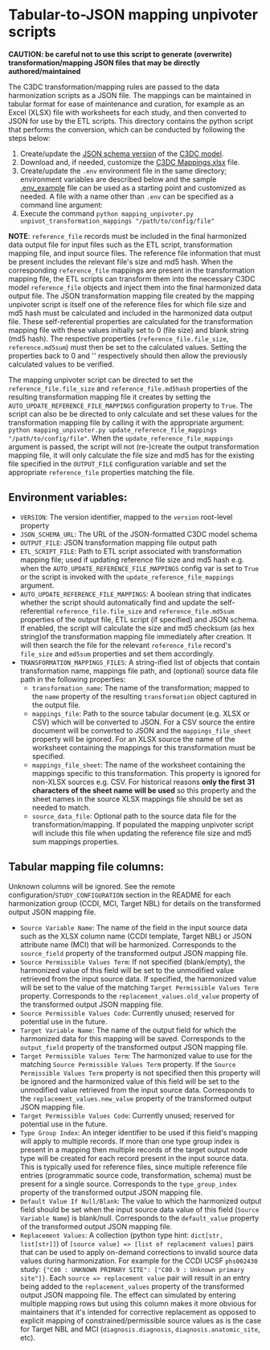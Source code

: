 # Tabular-to-JSON mapping unpivoter scripts

__CAUTION: be careful not to use this script to generate (overwrite) transformation/mapping JSON files that may be
directly authored/maintained__

The C3DC transformation/mapping rules are passed to the data harmonization scripts as a JSON file. The mappings
can be maintained in tabular format for ease of maintenance and curation, for example as an Excel (XLSX) file with
worksheets for each study, and then converted to JSON for use by the ETL scripts. This directory contains the python
script that performs the conversion, which can be conducted by following the steps below:
1. Create/update the [JSON schema version](https://github.com/chicagopcdc/c3dc_etl/blob/main/schema/README.md) of the
[C3DC model](https://github.com/CBIIT/c3dc-model/tree/main/model-desc).
1. Download and, if needed, customize the [C3DC Mappings.xlsx](https://github.com/chicagopcdc/c3dc_etl/blob/main/mapping_unpivoter/C3DC%20Mappings.xlsx)
   file.
1. Create/update the `.env` environment file in the same directory; environment variables are described below and
   the sample [.env_example](https://github.com/chicagopcdc/c3dc_etl/blob/main/mapping_unpivoter/.env_example)
   file can be used as a starting point and customized as needed. A file with a name other than `.env` can be
   specified as a command line argument:
1. Execute the command `python mapping_unpivoter.py unpivot_transformation_mappings "/path/to/config/file"`

__NOTE__: `reference_file` records must be included in the final harmonized data output file for input files such
as the ETL script, transformation mapping file, and input source files. The reference file information that must
be present includes the relevant file's size and md5 hash. When the corresponding `reference_file` mappings are
present in the transformation mapping file, the ETL scripts can transform them into the necessary C3DC model
`reference_file` objects and inject them into the final harmonized data output file. The JSON transformation mapping
file created by the mapping unpivoter script is itself one of the reference files for which file size and md5 hash
must be calculated and included in the harmonized data output file. These self-referential properties are calculated
for the transformation mapping file with these values initially set to 0 (file size) and blank string (md5 hash).
The respective properties (`reference_file.file_size`, `reference.md5sum`) must then be set to the calculated
values. Setting the properties back to 0 and '' respectively should then allow the previously calculated values to
be verified.

The mapping unpivoter script can be directed to set the `reference_file.file_size` and `reference_file.md5hash`
properties of the resulting transformation mapping file it creates by setting the
`AUTO_UPDATE_REFERENCE_FILE_MAPPINGS` configuration property to `True`. The script can also
be be directed to only calculate and set these values for the transformation mapping file by calling it with
the appropriate argument:
`python mapping_unpivoter.py update_reference_file_mappings "/path/to/config/file"`.
When the `update_reference_file_mappings` argument is passed, the script will not (re-)create
the output transformation mapping file, it will only calculate the file size and md5 has for the existing file
specified in the `OUTPUT_FILE` configuration variable and set the appropriate `reference_file` properties matching
the file.

## Environment variables:
* `VERSION`: The version identifier, mapped to the `version` root-level property
* `JSON_SCHEMA_URL`: The URL of the JSON-formatted C3DC model schema
* `OUTPUT_FILE`: JSON transformation mapping file output path
* `ETL_SCRIPT_FILE`: Path to ETL script associated with transformation mapping file; used if updating reference
  file size and md5 hash e.g. when the `AUTO_UPDATE_REFERENCE_FILE_MAPPINGS` config var is set to `True` or the
  script is invoked with the `update_reference_file_mappings` argument.
* `AUTO_UPDATE_REFERENCE_FILE_MAPPINGS`: A boolean string that indicates whether the
  script should automatically find and update the self-referential `reference_file.file_size` and
  `reference_file.md5sum` properties of the output file, ETL script (if specified) and JSON schema. If enabled,
  the script will calculate the size and md5 checksum (as hex string)of the transformation mapping file immediately
  after creation. It will then search the file for the relevant `reference_file` record's `file_size` and `md5sum`
  properties and set them accordingly.
* `TRANSFORMATION_MAPPINGS_FILES`: A string-ified list of objects that contain transformation name, mappings
  file path, and (optional) source data file path in the following properties:
  * `transformation_name`: The name of the transformation; mapped to the `name` property of the resulting
    `transformation` object captured in the output file.
  * `mappings_file`: Path to the source tabular document (e.g. XLSX or CSV) which will be converted to JSON. For a
    CSV source the entire document will be converted to JSON and the `mappings_file_sheet` property will be ignored.
    For an XLSX source the name of the worksheet containing the mappings for this transformation must be specified.
  * `mappings_file_sheet`: The name of the worksheet containing the mappings specific to this transformation. This
    property is ignored for non-XLSX sources e.g. CSV. For historical reasons __only the first 31 characters of the
    sheet name will be used__ so this property and the sheet names in the source XLSX mappings file should be set
    as needed to match.
  * `source_data_file`: Optional path to the source data file for the transformation/mapping. If populated the
    mapping unpivoter script will include this file when updating the reference file size and md5 sum mappings
    properties.

## Tabular mapping file columns:
Unknown columns will be ignored. See the remote configuration/`STUDY_CONFIGURATION` section in the README
for each harmonization group (CCDI, MCI, Target NBL) for details on the transformed output JSON mapping file.
* `Source Variable Name`: The name of the field in the input source data such as the XLSX column name (CCDI template,
  Target NBL) or JSON attribute name (MCI) that will be harmonized. Corresponds to the `source_field` property of the
  transformed output JSON mapping file.
* `Source Permissible Values Term`: If not specified (blank/empty), the harmonized value of this field will be set to
  the unmodified value retrieved from the input source data. If specified, the harmonized value will be set to the
  value of the matching `Target Permissible Values Term` property. Corresponds to the `replacement_values.old_value`
  property of the transformed output JSON mapping file.
* `Source Permissible Values Code`: Currently unused; reserved for potential use in the future.
* `Target Variable Name`: The name of the output field for which the harmonized data for this mapping will
  be saved. Corresponds to the `output_field` property of the transformed output JSON mapping file.
* `Target Permissible Values Term`: The harmonized value to use for the matching `Source Permissible Values Term`
  property. If the `Source Permissible Values Term` property is not specified then this property will be ignored
  and the harmonized value of this field will be set to the unmodified value retrieved from the input source data.
  Corresponds to the `replacement_values.new_value` property of the transformed output JSON mapping file.
* `Target Permissible Values Code`: Currently unused; reserved for potential use in the future.
* `Type Group Index`: An integer identifier to be used if this field's mapping will apply to multiple records. If
  more than one type group index is present in a mapping then multiple records of the target output node type will
  be created for each record present in the input source data. This is typically used for reference files, since
  multiple reference file entries (programmatic source code, transformation, schema) must be present for a single
  source. Corresponds to the `type_group_index` property of the transformed output JSON mapping file.
* `Default Value If Null/Blank`: The value to which the harmonized output field should be set when the input source
  data value of this field (`Source Variable Name`) is blank/null. Corresponds to the `default_value` property of
  the transformed output JSON mapping file.
* `Replacement Values`: A collection (python type hint: `dict[str, list[str]]`) of
  `[source value] => [list of replacement values]` pairs that can be used to apply on-demand corrections to invalid
  source data values during harmonization. For example for the CCDI UCSF `phs002430` study:
  `{"C80 : UNKNOWN PRIMARY SITE": ["C80.9 : Unknown primary site"]}`. Each `source => replacement value` pair will
  result in an entry being added to the `replacement_values` property of the transformed output JSON mappoing file.
  The effect can simulated by entering multiple mapping rows but using this column makes it more obvious for
  maintainers that it's intended for corrective replacement as opposed to explicit mapping of constrained/permissible
  source values as is the case for Target NBL and MCI (`diagnosis.diagnosis`, `diagnosis.anatomic_site`, etc).
